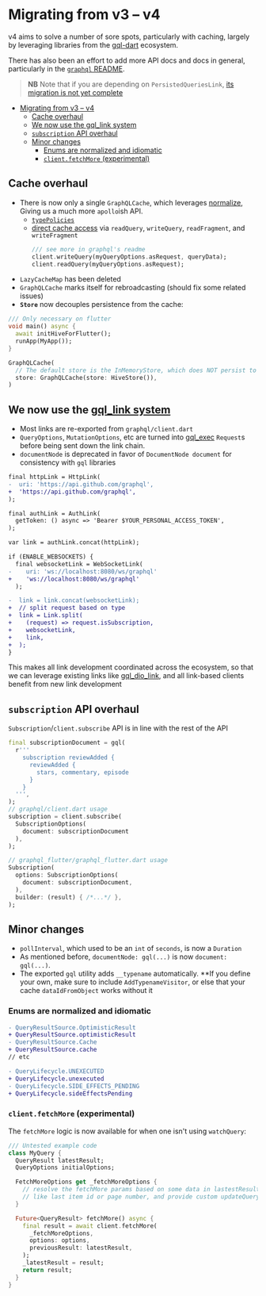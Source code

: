 # Migrating from v3 – v4

v4 aims to solve a number of sore spots, particularly with caching, largely by leveraging libraries from the [gql-dart](https://github.com/gql-dart) ecosystem.

There has also been an effort to add more API docs and docs in general, particularly in the [`graphql` README](./packages/graphql).

> **NB** Note that if you are depending on `PersistedQueriesLink`, [its migration is not yet complete](./packages/graphql/graphql#persistedquerieslink-experimental-warning-out-of-service-warning)

- [Migrating from v3 – v4](#migrating-from-v3--v4)
  - [Cache overhaul](#cache-overhaul)
  - [We now use the gql_link system](#we-now-use-the-gql_link-systemhttpsgithubcomgql-dartgqltreemasterlinksgql_link)
  - [`subscription` API overhaul](#subscription-api-overhaul)
  - [Minor changes](#minor-changes)
    - [Enums are normalized and idiomatic](#enums-are-normalized-and-idiomatic)
    - [`client.fetchMore` (experimental)](#clientfetchmore-experimental)

## Cache overhaul

- There is now only a single `GraphQLCache`, which leverages [normalize](https://pub.dev/packages/normalize),
  Giving us a much more `apollo`ish API.
  - [`typePolicies`]
  - [direct cache access] via `readQuery`, `writeQuery`, `readFragment`, and `writeFragment`
    ```dart
    /// see more in graphql's readme
    client.writeQuery(myQueryOptions.asRequest, queryData);
    client.readQuery(myQueryOptions.asRequest);
    ```
- `LazyCacheMap` has been deleted
- `GraphQLCache` marks itself for rebroadcasting (should fix some related issues)
- **`Store`** now decouples persistence from the cache:

```dart
/// Only necessary on flutter
void main() async {
  await initHiveForFlutter();
  runApp(MyApp());
}

GraphQLCache(
  // The default store is the InMemoryStore, which does NOT persist to disk
  store: GraphQLCache(store: HiveStore()),
)
```

## We now use the [gql_link system](https://github.com/gql-dart/gql/tree/master/links/gql_link)

- Most links are re-exported from `graphql/client.dart`
- `QueryOptions`, `MutationOptions`, etc are turned into
  [gql_exec](https://github.com/gql-dart/gql/tree/master/links/gql_exec) `Request`s
  before being sent down the link chain.
- `documentNode` is deprecated in favor of `DocumentNode document` for consistency with `gql` libraries

```diff
final httpLink = HttpLink(
-  uri: 'https://api.github.com/graphql',
+  'https://api.github.com/graphql',
);

final authLink = AuthLink(
  getToken: () async => 'Bearer $YOUR_PERSONAL_ACCESS_TOKEN',
);

var link = authLink.concat(httpLink);

if (ENABLE_WEBSOCKETS) {
  final websocketLink = WebSocketLink(
-    uri: 'ws://localhost:8080/ws/graphql'
+    'ws://localhost:8080/ws/graphql'
  );

-  link = link.concat(websocketLink);
+  // split request based on type
+  link = Link.split(
+    (request) => request.isSubscription,
+    websocketLink,
+    link,
+  );
}
```

This makes all link development coordinated across the ecosystem, so that we can leverage existing links like [gql_dio_link](https://pub.dev/packages/gql_dio_link), and all link-based clients benefit from new link development

## `subscription` API overhaul

`Subscription`/`client.subscribe` API is in line with the rest of the API

```dart
final subscriptionDocument = gql(
  r'''
    subscription reviewAdded {
      reviewAdded {
        stars, commentary, episode
      }
    }
  ''',
);
// graphql/client.dart usage
subscription = client.subscribe(
  SubscriptionOptions(
    document: subscriptionDocument
  ),
);

// graphql_flutter/graphql_flutter.dart usage
Subscription(
  options: SubscriptionOptions(
    document: subscriptionDocument,
  ),
  builder: (result) { /*...*/ },
);
```

## Minor changes

- `pollInterval`, which used to be an `int` of `seconds`, is now a `Duration`
- As mentioned before, `documentNode: gql(...)` is now `document: gql(...)`.
- The exported `gql` utility adds `__typename` automatically.
  \*\*If you define your own, make sure to include `AddTypenameVisitor`,
  or else that your cache `dataIdFromObject` works without it

### Enums are normalized and idiomatic

```diff
- QueryResultSource.OptimisticResult
+ QueryResultSource.optimisticResult
- QueryResultSource.Cache
+ QueryResultSource.cache
// etc

- QueryLifecycle.UNEXECUTED
+ QueryLifecycle.unexecuted
- QueryLifecycle.SIDE_EFFECTS_PENDING
+ QueryLifecycle.sideEffectsPending
```

### `client.fetchMore` (experimental)

The `fetchMore` logic is now available for when one isn't using `watchQuery`:

```dart
/// Untested example code
class MyQuery {
  QueryResult latestResult;
  QueryOptions initialOptions;

  FetchMoreOptions get _fetchMoreOptions {
    // resolve the fetchMore params based on some data in lastestResult,
    // like last item id or page number, and provide custom updateQuery logic
  }

  Future<QueryResult> fetchMore() async {
    final result = await client.fetchMore(
      _fetchMoreOptions,
      options: options,
      previousResult: latestResult,
    );
    _latestResult = result;
    return result;
  }
}
```

[local state management]: https://www.apollographql.com/docs/tutorial/local-state/#update-local-data
[`typepolicies`]: https://www.apollographql.com/docs/react/caching/cache-configuration/#the-typepolicy-type
[direct cache access]: ./packages/graphql#direct-cache-access-api
